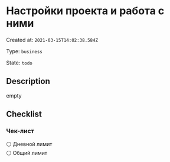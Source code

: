 # Настройки проекта и работа с ними

Created at: `2021-03-15T14:02:38.584Z`

Type: `business`

State: `todo`

## Description
empty

## Checklist
### Чек-лист
⚪ Дневной лимит\
⚪ Общий лимит
